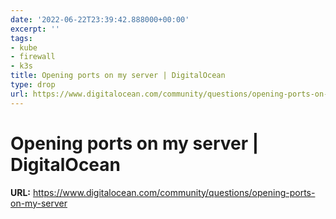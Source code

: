```yaml
---
date: '2022-06-22T23:39:42.888000+00:00'
excerpt: ''
tags:
- kube
- firewall
- k3s
title: Opening ports on my server | DigitalOcean
type: drop
url: https://www.digitalocean.com/community/questions/opening-ports-on-my-server
---
```


# Opening ports on my server | DigitalOcean

**URL:** https://www.digitalocean.com/community/questions/opening-ports-on-my-server
